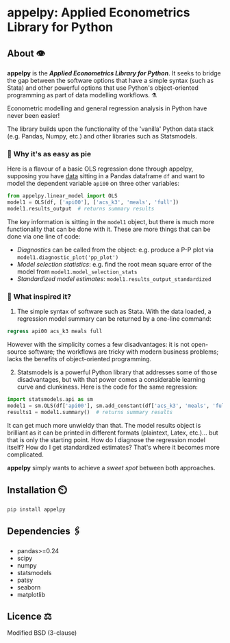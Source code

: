 # appelpy: Applied Econometrics Library for Python

## About 👁️
**appelpy** is the __*Applied Econometrics Library for Python*__.  It seeks to bridge the gap between the software options that have a simple syntax (such as Stata) and other powerful options that use Python's object-oriented programming as part of data modelling workflows.  ⚗️

Econometric modelling and general regression analysis in Python have never been easier!

The library builds upon the functionality of the 'vanilla' Python data stack (e.g. Pandas, Numpy, etc.) and other libraries such as Statsmodels.

### 🥧 Why it's as easy as pie
Here is a flavour of a basic OLS regression done through appelpy, supposing you have [data](https://econpapers.repec.org/paper/bocbocins/caschool.htm) sitting in a Pandas dataframe `df` and want to model the dependent variable `api00` on three other variables:
```python
from appelpy.linear_model import OLS
model1 = OLS(df, ['api00'], ['acs_k3', 'meals', 'full'])
model1.results_output  # returns summary results
```
The key information is sitting in the `model1` object, but there is much more functionality that can be done with it.  These are more things that can be done via one line of code:
- *Diagnostics* can be called from the object: e.g. produce a P-P plot via `model1.diagnostic_plot('pp_plot')`
- *Model selection statistics*: e.g. find the root mean square error of the model from `model1.model_selection_stats`
- *Standardized model estimates*: `model1.results_output_standardized`

### 🍏 What inspired it?
1) The simple syntax of software such as Stata.  With the data loaded, a regression model summary can be returned by a one-line command:

```stata
regress api00 acs_k3 meals full 
```
However with the simplicity comes a few disadvantages: it is not open-source software; the workflows are tricky with modern business problems; lacks the benefits of object-oriented programming.

2) Statsmodels is a powerful Python library that addresses some of those disadvantages, but with that power comes a considerable learning curve and clunkiness.  Here is the code for the same regression:

```python
import statsmodels.api as sm
model1 = sm.OLS(df['api00'], sm.add_constant(df['acs_k3', 'meals', 'full'])).fit()
results1 = model1.summary()  # returns summary results
```
It can get much more unwieldy than that.  The model results object is brilliant as it can be printed in different formats (plaintext, Latex, etc.)... but that is only the starting point.  How do I diagnose the regression model itself?  How do I get standardized estimates?  That's where it becomes more complicated.

**appelpy** simply wants to achieve a *sweet spot* between both approaches.


## Installation ⏲️
`pip install appelpy`


## Dependencies 🖇️
- pandas>=0.24
- scipy
- numpy
- statsmodels
- patsy
- seaborn
- matplotlib


## Licence ⚖️
Modified BSD (3-clause)